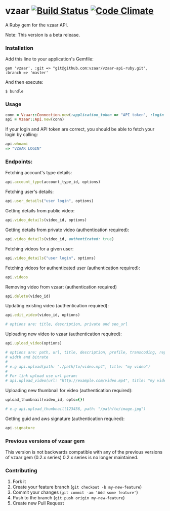 # vzaar  [![Build Status](https://secure.travis-ci.org/vzaar/vzaar-api-ruby.png)](http://travis-ci.org/vzaar/vzaar-api-ruby) [![Code Climate](https://codeclimate.com/github/vzaar/vzaar-api-ruby.png)](https://codeclimate.com/github/vzaar/vzaar-api-ruby)

A Ruby gem for the vzaar API.

Note: This version is a beta release.

### Installation

Add this line to your application's Gemfile:

    gem 'vzaar', :git => "git@github.com:vzaar/vzaar-api-ruby.git", :branch => 'master'

And then execute:

    $ bundle


### Usage

```ruby
conn = Vzaar::Connection.new(:application_token => "API token", :login => "vzaar login")
api = Vzaar::Api.new(conn)
```

If your login and API token are correct, you should be able to fetch your login by calling:
```ruby
api.whoami
=> "VZAAR LOGIN"
```

### Endpoints:

Fetching account's type details:
```ruby
api.account_type(account_type_id, options)
```

Fetching user's details:
```ruby
api.user_details("user login", options)
```

Getting details from public video:
```ruby
api.video_details(video_id, options)
```

Getting details from private video (authentication required):
```ruby
api.video_details(video_id, authenticated: true)
```

Fetching videos for a given user:
```ruby
api.video_details("user login", options)
```

Fetching videos for authenticated user (authentication required):
```ruby
api.videos
```

Removing video from vzaar: (authentication required)
```ruby
api.delete(video_id)
```

Updating existing video (authentication required):
```ruby
api.edit_video(video_id, options)

# options are: title, description, private and seo_url
```

Uploading new video to vzaar (authentication required):
```ruby
api.upload_video(options)

# options are: path, url, title, description, profile, transcoding, replace_id,
# width and bitrate
#
# e.g api.upload(path: "./path/to/video.mp4", title: "my video")
#
# For link upload use url param:
# api.upload_video(url: "http://example.com/video.mp4", title: "my video")
```

Uploading new thumbnail for video (authentication required):
```ruby
upload_thumbnail(video_id, opts={})

# e.g api.upload_thumbnail(123456, path: "/path/to/image.jpg")
```

Getting guid and aws signature (authentication required):
```ruby
api.signature
```

### Previous versions of vzaar gem

This version is not backwards compatible with any of the previous versions of vzaar gem (0.2.x series)
0.2.x series is no longer maintained.


### Contributing

1. Fork it
2. Create your feature branch (`git checkout -b my-new-feature`)
3. Commit your changes (`git commit -am 'Add some feature'`)
4. Push to the branch (`git push origin my-new-feature`)
5. Create new Pull Request
